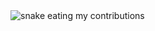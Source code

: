 
<img alt="snake eating my contributions" src="https://raw.githubusercontent.com/SantiOch/SantiOch/output/snake.svg" />




